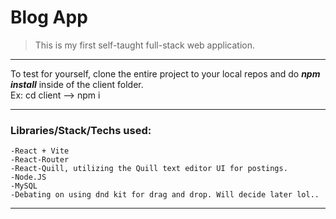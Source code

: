 # Blog App 
> This is my first self-taught full-stack web application.
---
<p>To test for yourself, clone the entire project to your local repos 
 and do <strong><em>npm install</em></strong> inside of the client folder. <br>
    Ex: cd client --> npm i
</p>

---
### Libraries/Stack/Techs used: 
    -React + Vite
    -React-Router
    -React-Quill, utilizing the Quill text editor UI for postings.
    -Node.JS
    -MySQL
    -Debating on using dnd kit for drag and drop. Will decide later lol..
---

